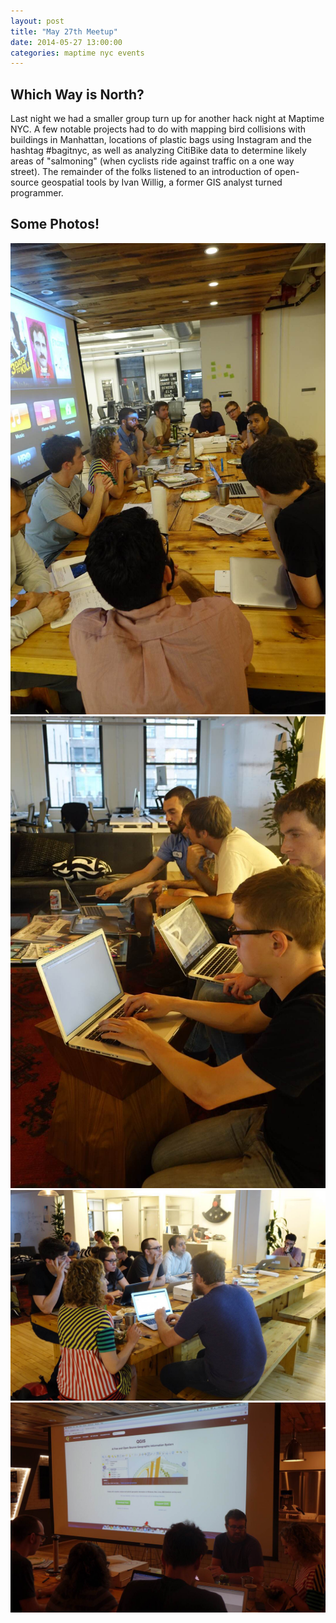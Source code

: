```yaml
---
layout: post
title: "May 27th Meetup"
date: 2014-05-27 13:00:00
categories: maptime nyc events
---
```

## Which Way is North?
Last night we had a smaller group turn up for another hack night at Maptime NYC. A few notable projects had to do with mapping bird collisions with buildings in Manhattan, locations of plastic bags using Instagram and the hashtag #bagitnyc, as well as analyzing CitiBike data to determine likely areas of "salmoning" (when cyclists ride against traffic on a one way street). The remainder of the folks listened to an introduction of open-source geospatial tools by Ivan Willig, a former GIS analyst turned programmer. 

## Some Photos!

![](/img/2014-05-27/photo3.jpg)
![](/img/2014-05-27/photo4.jpg)
![](/img/2014-05-27/photo6.jpg)
![](/img/2014-05-27/photo8.jpg)
